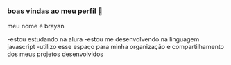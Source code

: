 ### boas vindas ao meu perfil 💙

meu nome é brayan

-estou estudando na alura
-estou me desenvolvendo na linguagem javascript
-utilizo esse espaço para minha organização e compartilhamento dos meus projetos desenvolvidos 
